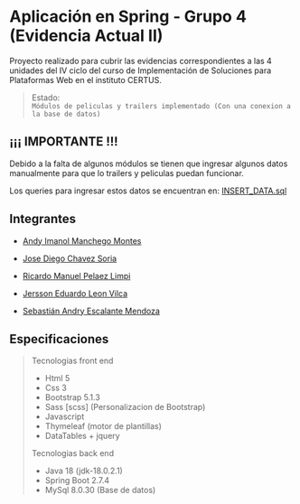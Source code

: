 # Aplicación en Spring - Grupo 4 (Evidencia Actual II)

Proyecto realizado para cubrir las evidencias correspondientes a las 4 unidades del IV ciclo del curso de Implementación de Soluciones
para Plataformas Web en el instituto CERTUS.   

> Estado:    
> `Módulos de peliculas y trailers implementado (Con una conexion a la base de datos)`

## ¡¡¡ IMPORTANTE !!!
Debido a la falta de algunos módulos se tienen que ingresar algunos datos manualmente para que lo trailers y peliculas puedan funcionar.

Los queries para ingresar estos datos se encuentran en: [INSERT_DATA.sql](https://github.com/IRypS/SolucionesWeb_G4_B78_CicloIV/blob/master/temp/sql/INSERT_DATA.sql "Archivo sql dentro del repositorio")


## Integrantes    

- [Andy Imanol Manchego Montes](https://github.com/isd-andymanchego "Perfil de Andy en GitHub")    

- [Jose Diego Chavez Soria](https://github.com/Diego-chavezz "Perfil de Diego en GitHub")    

- [Ricardo Manuel Pelaez Limpi](https://github.com/IRypS "Perfil de Ricardo en GitHub")    

- [Jersson Eduardo Leon Vilca](https://github.com/18Jers "Perfil de Jersson en GitHub")    

- [Sebastián Andry Escalante Mendoza](XD "Perfil de Sebastian en GitHub")    

## Especificaciones    

> Tecnologias front end    
>   
> - Html 5    
> - Css 3    
> - Bootstrap 5.1.3   
> - Sass [scss] (Personalizacion de Bootstrap)
> - Javascript    
> - Thymeleaf (motor de plantillas)
> - DataTables + jquery
> 
> Tecnologias back end    
> 
> - Java 18 (jdk-18.0.2.1)    
> - Spring Boot 2.7.4    
> - MySql 8.0.30 (Base de datos)    